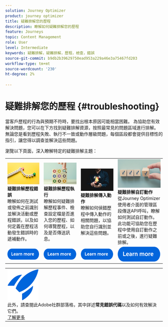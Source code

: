 ```yaml
---
solution: Journey Optimizer
product: journey optimizer
title: 疑難排解您的歷程
description: 瞭解如何疑難排解您的歷程
feature: Journeys
topic: Content Management
role: User
level: Intermediate
keywords: 疑難排解，疑難排解，歷程，檢查，錯誤
source-git-commit: b9db2b39629750ead953a229a46e3a75467fd203
workflow-type: tm+mt
source-wordcount: '230'
ht-degree: 2%

---
```


# 疑難排解您的歷程 {#troubleshooting}

當客戶歷程的行為與預期不符時，要找出根本原因可能相當困難。 為協助您有效解決問題，您可以在下方找到疑難排解資源，按照最常見的問題區域進行排解。 無論您是看到歷程失敗、執行不一致或動作層級問題，每個區段都會提供目標性的指引，讓您得以調查並解決這些問題。

瀏覽以下頁面，深入瞭解特定的疑難排解主題：



<table style="table-layout:fixed">
  <tr style="border: 0;">
    <td>
    <a href="../building-journeys/troubleshooting.md"><img src="../assets/do-not-localize/troubleshooting.jpeg"></a>
    <div><strong>疑難排解歷程錯誤</strong><br/>瞭解如何在測試或發佈之前識別並解決活動或歷程錯誤，以及如何定義在歷程活動發生錯誤時的遞補動作。</div>
    </td>
    <td>
    <a href="../building-journeys/troubleshooting-execution.md"><img src="../assets/do-not-localize/ao-audiences.jpeg"></a>
    <div><strong>疑難排解歷程執行</strong><br/>瞭解如何疑難排解歷程事件、檢查設定檔是否進入您的歷程、如何導覽歷程，以及是否傳送訊息。</div>
    </td>
    <td>
    <a href="../building-journeys/troubleshooting-inbound.md" "><img src="../assets/do-not-localize/in-app.jpg"></a>
    <div><strong>疑難排解傳入動作</strong><br/>瞭解如何偵錯歷程中傳入動作的相關問題，以協助您自行識別並解決這些問題。</div>
    </td>
    <td>
    <a href="../action/troubleshoot-custom-action.md"><img src="../assets/do-not-localize/lp-list.jpg"></a>
    <div><strong>疑難排解自訂動作</strong><br/>從Journey Optimizer使用者介面的管理區段傳送API呼叫，瞭解如何測試自訂動作。 此功能可協助您在歷程中使用自訂動作之前或之後，進行疑難排解。</div>
    </td>
  </tr>
  <tr style="border: 0;">
    <td align="center"><a href="../building-journeys/troubleshooting.md"><img src="../assets/do-not-localize/learn-more-button.svg"></a></td>
    <td align="center"><a href="../building-journeys/troubleshooting-execution.md"><img src="../assets/do-not-localize/learn-more-button.svg"></a></td>
    <td align="center"><a href="../building-journeys/troubleshooting-inbound.md"><img src="../assets/do-not-localize/learn-more-button.svg"></a></td>
    <td align="center"><a href="../action/troubleshoot-custom-action.md"><img src="../assets/do-not-localize/learn-more-button.svg"></a></td>
    </tr>
</table>

<!--

<table style="table-layout:fixed">
<tr style="border: 0;">
  <td>
    <div><img alt="Troubleshoot journey errors" src="../assets/do-not-localize/troubleshooting.jpeg" /> 
    <br><ul><li><a href="../building-journeys/troubleshooting.md">Troubleshoot journey errors</a> - Learn how to identify and resolve activity or journey errors before test or publication, and how to define a fallback action in case of an error in journey activities.</li>
    <li><a href="../building-journeys/troubleshooting-execution.md">Troubleshoot journey execution</a> - Understand how to troubleshoot journey events, check if profiles entered your journey, how they navigate through it, and if messsages are sent.</li>
     <li><a href="../building-journeys/troubleshooting-inbound.md">Troubleshoot inbound actions</a> - Learn how to debug issues related to inbound actions in a journey, in order to help you identify and resolve them on your own.</li>
     <li><a href="../action/troubleshoot-custom-action.md">Troubleshoot a custom action</a> - Learn how to test your custom actions by sending API calls from the administration section of Journey Optimizer user interface. This capability helps you troubleshoot your custom actions before or after using them in a journey.</li>
    <ul>
    <div>
     <a href="../integrations/ajo-integrations.md">Learn more</a></div>
    </div>
    <br>
  </td>
</tr>
</table>
-->

<!--
* **[Troubleshoot journey errors](../building-journeys/troubleshooting.md)**
  Learn how to identify and resolve activity or journey errors before test or publication, and how to define a fallback action in case of an error in journey activities.

* **[Troubleshoot journey execution](../building-journeys/troubleshooting-execution.md)**
  Understand how to troubleshoot journey events, check if profiles entered your journey, how they navigate through it, and if messsages are sent.

* **[Troubleshoot inbound actions](../building-journeys/troubleshooting-inbound.md)**
  Learn how to debug issues related to inbound actions in a journey, in order to help you identify and resolve them on your own.

* **[Troubleshoot a custom action](../action/troubleshoot-custom-action.md)**
  Learn how to test your custom actions by sending API calls from the administration section of Journey Optimizer user interface. This capability helps you troubleshoot your custom actions before or after using them in a journey.

-->



<table style="table-layout:fixed">
<tr style="border: 0;">
  <td>
    <div>
    <a href="https://experienceleaguecommunities.adobe.com/t5/journey-optimizer-blogs/demystifying-adobe-journey-optimizer-error-codes-root-causes-and/ba-p/760884">
    <img alt="瞭解常見錯誤代碼" src="../assets/do-not-localize/icon-quick-start.svg" /></a> 
    <br>此外，請查閱此Adobe社群部落格，其中詳述<strong>常見錯誤代碼</strong>以及如何有效解決它們。
    </div>
      <div>
     <a href="https://experienceleaguecommunities.adobe.com/t5/journey-optimizer-blogs/demystifying-adobe-journey-optimizer-error-codes-root-causes-and/ba-p/760884" target="_blank">了解更多</a></div>
    </div>
  </td>
</tr>
</table>



